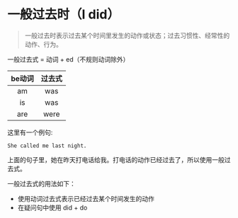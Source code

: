 # 一般过去时（I did）

> 一般过去时表示过去某个时间里发生的动作或状态；过去习惯性、经常性的动作、行为。

一般过去式 = 动词 + ed（不规则动词除外）

|be动词|过去式|
|:--:|:--:|
|am|was|
|is|was|
|are|were|

这里有一个例句:
```
She called me last night.
```

上面的句子里，她在昨天打电话给我。打电话的动作已经过去了，所以使用一般过去式。

一般过去式的用法如下：

- 使用动词过去式表示已经过去某个时间发生的动作
- 在疑问句中使用 did + do 